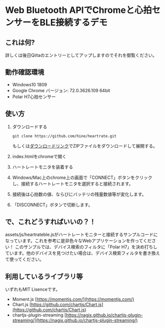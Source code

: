 # Web Bluetooth APIでChromeと心拍センサーをBLE接続するデモ

## これは何?

詳しくは後日Qiitaのエントリーとしてアップしますのでそれを御覧ください。

## 動作確認環境

- Windows10 1809
- Google Chrome バージョン: 72.0.3626.109 64bit
- Polar H7心拍センサー

## 使い方

1. ダウンロードする

    ```
    git clone https://github.com/hine/heartrate.git
    ```
    もしくは[ダウンロードリンク](https://github.com/hine/heartrate/archive/master.zip)でZIPファイルをダウンロードして展開する。

1. index.htmlをchromeで開く
1. ハートレートモニタを装着する
1. Windows/Mac上のchrome上の画面で「CONNECT」ボタンをクリックし、接続するハートレートモニタを選択すると接続されます。
1. 接続後は心拍数の値、ならびにバッテリの残量数値等が変化します。
1. 「DISCONNECT」ボタンで切断します。

## で、これどうすればいいの？！

assets/js/heartrateble.jsがハートレートモニターと接続するサンプルコードになっています。これを参考に是非色々なWebアプリケーションを作ってください！
このサンプルでは、デバイス検索のフィルタに「Polar H7」を決め打ちしています。他のデバイスを見つけたい場合は、デバイス検索フィルタを書き換えて使ってください。

## 利用しているライブラリ等

いずれもMIT Lisenceです。

- Moment.js [https://momentjs.com/](https://momentjs.com/)
- Chart.js [https://github.com/chartjs/Chart.js](https://github.com/chartjs/Chart.js)
- chartjs-plugin-streaming [https://nagix.github.io/chartjs-plugin-streaming/](https://nagix.github.io/chartjs-plugin-streaming/)